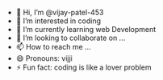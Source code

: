 - 👋 Hi, I’m @vijay-patel-453
- 👀 I’m interested in coding
- 🌱 I’m currently learning web Development
- 💞️ I’m looking to collaborate on ...
- 📫 How to reach me ...
- 😄 Pronouns: vijji
- ⚡ Fun fact: coding is like a lover problem

<!---
vijay-patel-453/vijay-patel-453 is a ✨ special ✨ repository because its `README.md` (this file) appears on your GitHub profile.
You can click the Preview link to take a look at your changes.
--->
